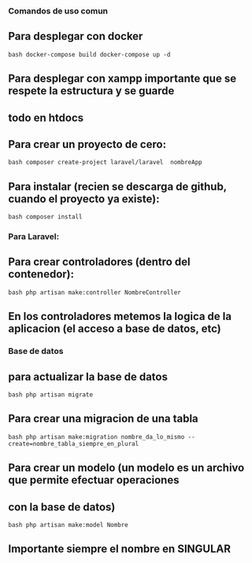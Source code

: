### Comandos de uso comun

## Para desplegar con docker
``bash
    docker-compose build
    docker-compose up -d
``
## Para desplegar con xampp importante que se respete la estructura y se guarde
## todo en htdocs

## Para crear un proyecto de cero:
``bash
  composer create-project laravel/laravel  nombreApp
``

## Para instalar (recien se descarga de github, cuando el proyecto ya existe):
``bash
    composer install
``

### Para Laravel:

## Para crear controladores (dentro del contenedor):

``bash
    php artisan make:controller NombreController
``
## En los controladores metemos la logica de la aplicacion (el acceso a base de datos, etc)

### Base de datos

## para actualizar la base de datos

``bash
    php artisan migrate
``

## Para crear una migracion de una tabla
``bash
    php artisan make:migration nombre_da_lo_mismo --create=nombre_tabla_siempre_en_plural
``

## Para crear un modelo (un modelo es un archivo que permite efectuar operaciones
## con la base de datos)
``bash
    php artisan make:model Nombre
``
## Importante siempre el nombre en SINGULAR